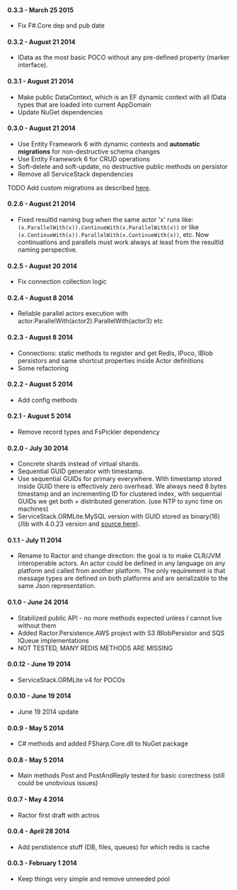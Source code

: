 #### 0.3.3 - March 25 2015
* Fix F#.Core dep and pub date

#### 0.3.2 - August 21 2014
* IData as the most basic POCO without any pre-defined property (marker interface).


#### 0.3.1 - August 21 2014
* Make public DataContext, which is an EF dynamic context with all IData types that are loaded into current AppDomain
* Update NuGet dependencies

#### 0.3.0 - August 21 2014
* Use Entity Framework 6 with dynamic contexts and **automatic migrations** 
for non-destructive schema changes
* Use Entity Framework 6 for CRUD operations
* Soft-delete and soft-update, no destructive public methods on persistor
* Remove all ServiceStack dependencies

TODO
Add custom migrations as described [here](http://romiller.com/2013/02/15/extending-and-customizing-code-first-models-part-2-of-2/).

#### 0.2.6 - August 21 2014
* Fixed resultId naming bug when the same actor 'x' runs like: 
`(x.ParallelWith(x)).ContinueWith(x.ParallelWith(x))` 
or like `(x.ContinueWith(x)).ParallelWith(x.ContinueWith(x))`, etc. 
Now continuations and parallels must work always at least from the resultId naming perspective.

#### 0.2.5 - August 20 2014
* Fix connection collection logic

#### 0.2.4 - August 8 2014
* Reliable parallel actors execution with actor.ParallelWith(actor2).ParallelWith(actor3) etc

#### 0.2.3 - August 8 2014
* Connections: static methods to register and get Redis, IPoco, IBlob persistors and
same shortcut properties inside Actor definitions
* Some refactoring

#### 0.2.2 - August 5 2014
* Add config methods

#### 0.2.1 - August 5 2014
* Remove record types and FsPickler dependency


#### 0.2.0 - July 30 2014
* Concrete shards instead of virtual shards.
* Sequential GUID generator with timestamp.
* Use sequential GUIDs for primary everywhere. With timestamp stored inside GUID
there is effectively zero overhead. We always need 8 bytes timestamp and an incrementing ID
for clustered index, with sequential GUIDs we get both + distributed generation. (use NTP
to sync time on machines)
* ServiceStack.ORMLite.MySQL version with GUID stored as binary(16) 
(/lib with 4.0.23 version and [source here](https://github.com/buybackoff/ServiceStack.OrmLite)).


#### 0.1.1 - July 11 2014
* Rename to Ractor and change direction: the goal is to make CLR/JVM interoperable actors. An 
actor could be defined in any language on any platform and called from another platform. The only
requirement is that message types are defined on both platforms and are serializable to the same 
Json representation.


#### 0.1.0 - June 24 2014
* Stabilized public API - no more methods expected unless I cannot live without them
* Added Ractor.Persistence.AWS project with S3 IBlobPersistor and SQS IQueue implementations
* NOT TESTED, MANY REDIS METHODS ARE MISSING

#### 0.0.12 - June 19 2014
* ServiceStack.ORMLite v4 for POCOs

#### 0.0.10 - June 19 2014
* June 19 2014 update

#### 0.0.9 - May 5 2014
* C# methods and added FSharp.Core.dll to NuGet package

#### 0.0.8 - May 5 2014
* Main methods Post and PostAndReply tested for basic corectness (still could be unobvious issues)

#### 0.0.7 - May 4 2014
* Ractor first draft with actros

#### 0.0.4 - April 28 2014
* Add perstistence stuff (DB, files, queues) for which redis is cache

#### 0.0.3 - February 1 2014
* Keep things very simple and remove unneeded pool

